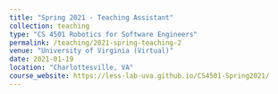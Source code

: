 ```yaml
---
title: "Spring 2021 - Teaching Assistant"
collection: teaching
type: "CS 4501 Robotics for Software Engineers"
permalink: /teaching/2021-spring-teaching-2
venue: "University of Virginia (Virtual)"
date: 2021-01-19
location: "Charlottesville, VA"
course_website: https://less-lab-uva.github.io/CS4501-Spring2021/
---
```


